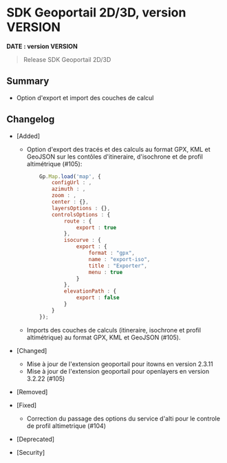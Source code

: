 # SDK Geoportail 2D/3D, version __VERSION__

**__DATE__ : version __VERSION__**

> Release SDK Geoportail 2D/3D

## Summary

- Option d'export et import des couches de calcul

## Changelog

* [Added]

    - Option d'export des tracés et des calculs au format GPX, KML et GeoJSON sur les contôles d'itineraire, d'isochrone et de profil altimétrique (#105):

        ```js
            Gp.Map.load('map', {
                configUrl : ,
                azimuth : ,
                zoom : ,
                center : {},
                layersOptions : {},
                controlsOptions : {
                    route : {
                        export : true
                    },
                    isocurve : {
                        export : {
                            format : "gpx",
                            name : "export-iso",
                            title : "Exporter",
                            menu : true
                        }
                    },
                    elevationPath : {
                        export : false
                    }
                }
            });
        ```

    - Imports des couches de calculs (itineraire, isochrone et profil altimétrique) au format GPX, KML et GeoJSON (#105).

* [Changed]

    - Mise à jour de l'extension geoportail pour itowns en version 2.3.11
    - Mise à jour de l'extension geoportail pour openlayers en version 3.2.22 (#105)

* [Removed]

* [Fixed]

    - Correction du passage des options du service d'alti pour le controle de profil altimetrique (#104)

* [Deprecated]

* [Security]
